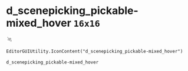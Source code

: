 # d_scenepicking_pickable-mixed_hover `16x16`
<img src="/img/d_scenepicking_pickable-mixed_hover.png" width=16 height=16>

``` CSharp
EditorGUIUtility.IconContent("d_scenepicking_pickable-mixed_hover")
```
```
d_scenepicking_pickable-mixed_hover
```
